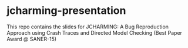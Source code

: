 # jcharming-presentation
This repo contains the slides for JCHARMING: A Bug Reproduction Approach using Crash Traces and Directed Model Checking (Best Paper Award @ SANER-15)
